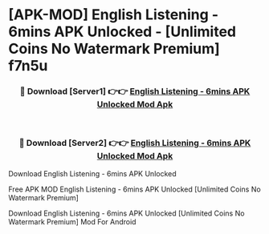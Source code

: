 # [APK-MOD] English Listening - 6mins APK Unlocked - [Unlimited Coins No Watermark Premium] f7n5u



<div align="center">
<h3>🔴 Download [Server1] 👉👉 <a href="https://momento.my/?title=English_Listening_-_6mins_APK_Unlocked">English Listening - 6mins APK Unlocked Mod Apk</a></h3><br>

<h3>🔴 Download [Server2] 👉👉 <a href="https://momento.my/?title=English_Listening_-_6mins_APK_Unlocked">English Listening - 6mins APK Unlocked Mod Apk</a></h3>
</div>



Download English Listening - 6mins APK Unlocked 

Free APK MOD English Listening - 6mins APK Unlocked [Unlimited Coins No Watermark Premium]

Download English Listening - 6mins APK Unlocked [Unlimited Coins No Watermark Premium] Mod For Android
